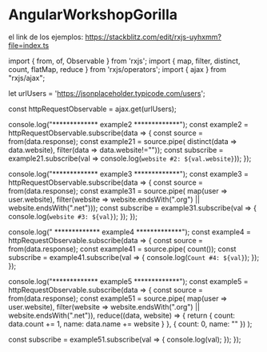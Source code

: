 # AngularWorkshopGorilla


el link de los ejemplos: https://stackblitz.com/edit/rxjs-uyhxmm?file=index.ts




import { from, of, Observable } from 'rxjs'; 
import { map, filter, distinct, count, flatMap, reduce } from 'rxjs/operators';
import { ajax } from "rxjs/ajax";

let urlUsers = 'https://jsonplaceholder.typicode.com/users';

const httpRequestObservable = ajax.get(urlUsers);

console.log("************* example2 *************");
const example2 = httpRequestObservable.subscribe(data => {
  const source = from(data.response);
  const example21 = source.pipe( distinct(data => data.website),
      filter(data => data.website!=""));
  const subscribe = example21.subscribe(val => console.log(`website #2: ${val.website}`));
});

console.log("************* example3 *************");
const example3 = httpRequestObservable.subscribe(data => {
  const source = from(data.response);
  const example31 = source.pipe( map(user => user.website),
      filter(website => website.endsWith(".org") || website.endsWith(".net")));
  const subscribe = example31.subscribe(val => {
    console.log(`website #3: ${val}`);
  });
});

console.log(" ************* example4 *************");
const example4 = httpRequestObservable.subscribe(data => {
  const source = from(data.response);
  const example41 = source.pipe( count());
  const subscribe = example41.subscribe(val => {
    console.log(`Count #4: ${val}`);
  });
});

console.log("************* example5 *************");
const example5 = httpRequestObservable.subscribe(data => {
  const source = from(data.response);
  const example51 = source.pipe( map(user => user.website),
    filter(website => website.endsWith(".org") || website.endsWith(".net")),
    reduce((data, website) => {
      return {
        count: data.count += 1,
        name: data.name += website
      }
    }, {
      count: 0,
      name: ""
    })
  );

  const subscribe = example51.subscribe(val => {
    console.log(val);
  });
});


